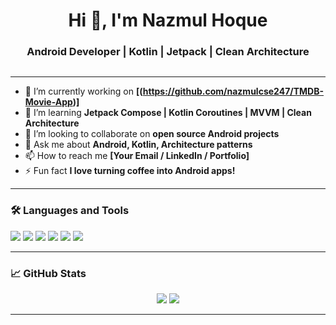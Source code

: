 <h1 align="center">Hi 👋, I'm Nazmul Hoque</h1>
<h3 align="center">Android Developer | Kotlin | Jetpack | Clean Architecture</h3>

<p align="center">
  <a href="https://github.com/[YourUsername]">
    <img src="https://komarev.com/ghpvc/?username=[YourUsername]&style=flat-square&color=blue" alt="" />
  </a>
</p>

---

- 🔭 I’m currently working on **[(https://github.com/nazmulcse247/TMDB-Movie-App)]**
- 🌱 I’m learning **Jetpack Compose | Kotlin Coroutines | MVVM | Clean Architecture**
- 👯 I’m looking to collaborate on **open source Android projects**
- 💬 Ask me about **Android, Kotlin, Architecture patterns**
- 📫 How to reach me **[Your Email / LinkedIn / Portfolio]**
- ⚡ Fun fact **I love turning coffee into Android apps!**

---

### 🛠️ Languages and Tools
<p>
  <img src="https://img.shields.io/badge/Kotlin-7F52FF?style=for-the-badge&logo=kotlin&logoColor=white"/>
  <img src="https://img.shields.io/badge/Android-3DDC84?style=for-the-badge&logo=android&logoColor=white"/>
  <img src="https://img.shields.io/badge/Jetpack%20Compose-4285F4?style=for-the-badge&logo=jetpack-compose&logoColor=white"/>
  <img src="https://img.shields.io/badge/Firebase-FFCA28?style=for-the-badge&logo=firebase&logoColor=white"/>
  <img src="https://img.shields.io/badge/Git-F05032?style=for-the-badge&logo=git&logoColor=white"/>
  <img src="https://img.shields.io/badge/Room-00796B?style=for-the-badge&logo=room&logoColor=white"/>
</p>

---

### 📈 GitHub Stats
<p align="center">
  <img src="https://github-readme-stats.vercel.app/api?username=[YourUsername]&show_icons=true&theme=transparent&hide=issues" />
  <img src="https://github-readme-streak-stats.herokuapp.com?user=[YourUsername]&theme=transparent" />
</p>

---
